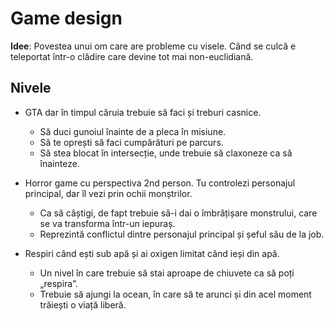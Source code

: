 # Game design

**Idee**: Povestea unui om care are probleme cu visele. Când se culcă e teleportat într-o clădire care devine tot mai non-euclidiană.

## Nivele

- GTA dar în timpul căruia trebuie să faci și treburi casnice.
  - Să duci gunoiul înainte de a pleca în misiune.
  - Să te oprești să faci cumpărături pe parcurs.
  - Să stea blocat în intersecție, unde trebuie să claxoneze ca să înainteze.

- Horror game cu perspectiva 2nd person. Tu controlezi personajul principal, dar îl vezi prin ochii monștrilor.
  - Ca să câștigi, de fapt trebuie să-i dai o îmbrățișare monstrului, care se va transforma într-un iepuraș.
  - Reprezintă conflictul dintre personajul principal și șeful său de la job.

- Respiri când ești sub apă și ai oxigen limitat când ieși din apă.
  - Un nivel în care trebuie să stai aproape de chiuvete ca să poți „respira”.
  - Trebuie să ajungi la ocean, în care să te arunci și din acel moment trăiești o viață liberă.
